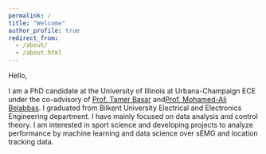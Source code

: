 ```yaml
---
permalink: /
title: "Welcome"
author_profile: true
redirect_from: 
  - /about/
  - /about.html
---
```




Hello, 

I am a PhD candidate at the University of Illinois at Urbana-Champaign ECE under the co-advisory of [Prof. Tamer Basar](http://tamerbasar.csl.illinois.edu/) and[Prof. Mohamed-Ali Belabbas](https://publish.illinois.edu/belabbas/). I graduated from Bilkent University Electrical and Electronics Engineering department. I have mainly focused on data analysis and control theory. I am interested in sport science and developing projects to analyze performance by machine learning and data science over sEMG and location tracking data.